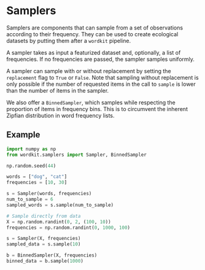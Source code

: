 # Samplers

Samplers are components that can sample from a set of observations according to their frequency.
They can be used to create ecological datasets by putting them after a `wordkit` pipeline.

A sampler takes as input a featurized dataset and, optionally, a list of frequencies.
If no frequencies are passed, the sampler samples uniformly.

A sampler can sample with or without replacement by setting the `replacement` flag to `True` or `False`.
Note that sampling without replacement is only possible if the number of requested items in the call to `sample` is lower than the number of items in the sampler.

We also offer a `BinnedSampler`, which samples while respecting the proportion of items in frequency bins. This is to circumvent the inherent Zipfian distribution in word frequency lists.

## Example

```python
import numpy as np
from wordkit.samplers import Sampler, BinnedSampler

np.random.seed(44)

words = ["dog", "cat"]
frequencies = [10, 30]

s = Sampler(words, frequencies)
num_to_sample = 6
sampled_words = s.sample(num_to_sample)

# Sample directly from data
X = np.random.randint(0, 2, (100, 10))
frequencies = np.random.randint(0, 1000, 100)

s = Sampler(X, frequencies)
sampled_data = s.sample(10)

b = BinnedSampler(X, frequencies)
binned_data = b.sample(1000)

```
